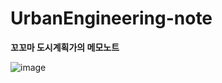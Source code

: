 # UrbanEngineering-note
**꼬꼬마 도시계획가의 메모노트**


![image](https://github.com/HayeonKimm/UrbanEngineering-note/assets/85288036/6529bcdd-5c51-4b73-ab93-dccbcf57985d)
